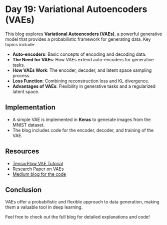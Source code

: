 # Day 19: Variational Autoencoders (VAEs)

This blog explores **Variational Autoencoders (VAEs)**, a powerful generative model that provides a probabilistic framework for generating data. Key topics include:

- **Auto-encoders**: Basic concepts of encoding and decoding data.
- **The Need for VAEs**: How VAEs extend auto-encoders for generative tasks.
- **How VAEs Work**: The encoder, decoder, and latent space sampling process.
- **Loss Function**: Combining reconstruction loss and KL divergence.
- **Advantages of VAEs**: Flexibility in generative tasks and a regularized latent space.

## Implementation
- A simple VAE is implemented in **Keras** to generate images from the MNIST dataset.
- The blog includes code for the encoder, decoder, and training of the VAE.

## Resources
- [TensorFlow VAE Tutorial](https://www.tensorflow.org/tutorials/generative/cvae)
- [Research Paper on VAEs](https://arxiv.org/abs/1312.6114)
- [Medium blog for the code](https://medium.com/@gargkartik74)

## Conclusion
VAEs offer a probabilistic and flexible approach to data generation, making them a valuable tool in deep learning.

Feel free to check out the full blog for detailed explanations and code!


